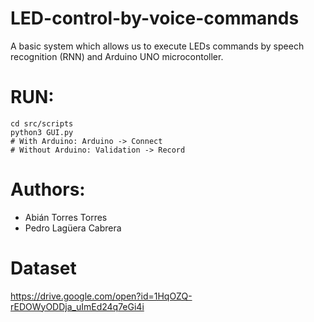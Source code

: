 # LED-control-by-voice-commands
A basic system which allows us to execute LEDs commands by speech recognition (RNN) and Arduino UNO microcontoller.
# RUN:
```
cd src/scripts
python3 GUI.py
# With Arduino: Arduino -> Connect
# Without Arduino: Validation -> Record
```
# Authors:
* Abián Torres Torres
* Pedro Lagüera Cabrera
# Dataset
https://drive.google.com/open?id=1HqOZQ-rEDOWyODDja_uImEd24q7eGi4i
